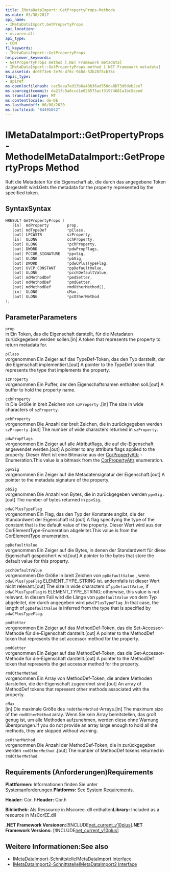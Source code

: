 ```yaml
---
title: IMetaDataImport::GetPropertyProps-Methode
ms.date: 03/30/2017
api_name:
- IMetaDataImport.GetPropertyProps
api_location:
- mscoree.dll
api_type:
- COM
f1_keywords:
- IMetaDataImport::GetPropertyProps
helpviewer_keywords:
- GetPropertyProps method [.NET Framework metadata]
- IMetaDataImport::GetPropertyProps method [.NET Framework metadata]
ms.assetid: dc0ff3e6-7e7d-4f6c-948d-52b28f5cb78c
topic_type:
- apiref
ms.openlocfilehash: cac5aaa7ed13b6a48b36ad550da8b73d0deb2ee7
ms.sourcegitcommit: da21fc5a8cce1e028575acf31974681a1bc5aeed
ms.translationtype: MT
ms.contentlocale: de-DE
ms.lasthandoff: 06/08/2020
ms.locfileid: "84491042"
---
```

# <a name="imetadataimportgetpropertyprops-method"></a><span data-ttu-id="b8219-102">IMetaDataImport::GetPropertyProps-Methode</span><span class="sxs-lookup"><span data-stu-id="b8219-102">IMetaDataImport::GetPropertyProps Method</span></span>
<span data-ttu-id="b8219-103">Ruft die Metadaten für die Eigenschaft ab, die durch das angegebene Token dargestellt wird.</span><span class="sxs-lookup"><span data-stu-id="b8219-103">Gets the metadata for the property represented by the specified token.</span></span>  
  
## <a name="syntax"></a><span data-ttu-id="b8219-104">Syntax</span><span class="sxs-lookup"><span data-stu-id="b8219-104">Syntax</span></span>  
  
```cpp  
HRESULT GetPropertyProps (  
   [in]  mdProperty        prop,  
   [out] mdTypeDef         *pClass,
   [out] LPCWSTR           szProperty,
   [in]  ULONG             cchProperty,
   [out] ULONG             *pchProperty,
   [out] DWORD             *pdwPropFlags,
   [out] PCCOR_SIGNATURE   *ppvSig,
   [out] ULONG             *pbSig,
   [out] DWORD             *pdwCPlusTypeFlag,
   [out] UVCP_CONSTANT     *ppDefaultValue,  
   [out] ULONG             *pcchDefaultValue,  
   [out] mdMethodDef       *pmdSetter,
   [out] mdMethodDef       *pmdGetter,
   [out] mdMethodDef       rmdOtherMethod[],  
   [in]  ULONG             cMax,
   [out] ULONG             *pcOtherMethod
);  
```  
  
## <a name="parameters"></a><span data-ttu-id="b8219-105">Parameter</span><span class="sxs-lookup"><span data-stu-id="b8219-105">Parameters</span></span>  
 `prop`  
 <span data-ttu-id="b8219-106">in Ein Token, das die Eigenschaft darstellt, für die Metadaten zurückgegeben werden sollen.</span><span class="sxs-lookup"><span data-stu-id="b8219-106">[in] A token that represents the property to return metadata for.</span></span>  
  
 `pClass`  
 <span data-ttu-id="b8219-107">vorgenommen Ein Zeiger auf das TypeDef-Token, das den Typ darstellt, der die Eigenschaft implementiert.</span><span class="sxs-lookup"><span data-stu-id="b8219-107">[out] A pointer to the TypeDef token that represents the type that implements the property.</span></span>  
  
 `szProperty`  
 <span data-ttu-id="b8219-108">vorgenommen Ein Puffer, der den Eigenschaftsnamen enthalten soll.</span><span class="sxs-lookup"><span data-stu-id="b8219-108">[out] A buffer to hold the property name.</span></span>  
  
 `cchProperty`  
 <span data-ttu-id="b8219-109">in Die Größe in breit Zeichen von `szProperty` .</span><span class="sxs-lookup"><span data-stu-id="b8219-109">[in] The size in wide characters of `szProperty`.</span></span>  
  
 `pchProperty`  
 <span data-ttu-id="b8219-110">vorgenommen Die Anzahl der breit Zeichen, die in zurückgegeben werden `szProperty` .</span><span class="sxs-lookup"><span data-stu-id="b8219-110">[out] The number of wide characters returned in `szProperty`.</span></span>  
  
 `pdwPropFlags`  
 <span data-ttu-id="b8219-111">vorgenommen Ein Zeiger auf alle Attributflags, die auf die-Eigenschaft angewendet werden.</span><span class="sxs-lookup"><span data-stu-id="b8219-111">[out] A pointer to any attribute flags applied to the property.</span></span> <span data-ttu-id="b8219-112">Dieser Wert ist eine Bitmaske aus der [CorPropertyAttr](corpropertyattr-enumeration.md) -Enumeration.</span><span class="sxs-lookup"><span data-stu-id="b8219-112">This value is a bitmask from the [CorPropertyAttr](corpropertyattr-enumeration.md) enumeration.</span></span>  
  
 `ppvSig`  
 <span data-ttu-id="b8219-113">vorgenommen Ein Zeiger auf die Metadatensignatur der Eigenschaft.</span><span class="sxs-lookup"><span data-stu-id="b8219-113">[out] A pointer to the metadata signature of the property.</span></span>  
  
 `pbSig`  
 <span data-ttu-id="b8219-114">vorgenommen Die Anzahl von Bytes, die in zurückgegeben werden `ppvSig` .</span><span class="sxs-lookup"><span data-stu-id="b8219-114">[out] The number of bytes returned in `ppvSig`.</span></span>  
  
 `pdwCPlusTypeFlag`  
 <span data-ttu-id="b8219-115">vorgenommen Ein Flag, das den Typ der Konstante angibt, die der Standardwert der Eigenschaft ist.</span><span class="sxs-lookup"><span data-stu-id="b8219-115">[out] A flag specifying the type of the constant that is the default value of the property.</span></span> <span data-ttu-id="b8219-116">Dieser Wert wird aus der CorElementType-Enumeration abgeleitet.</span><span class="sxs-lookup"><span data-stu-id="b8219-116">This value is from the CorElementType enumeration.</span></span>  
  
 `ppDefaultValue`  
 <span data-ttu-id="b8219-117">vorgenommen Ein Zeiger auf die Bytes, in denen der Standardwert für diese Eigenschaft gespeichert wird.</span><span class="sxs-lookup"><span data-stu-id="b8219-117">[out] A pointer to the bytes that store the default value for this property.</span></span>  
  
 `pcchDefaultValue`  
 <span data-ttu-id="b8219-118">vorgenommen Die Größe in breit Zeichen von `ppDefaultValue` , wenn `pdwCPlusTypeFlag` ELEMENT_TYPE_STRING ist. andernfalls ist dieser Wert nicht relevant.</span><span class="sxs-lookup"><span data-stu-id="b8219-118">[out] The size in wide characters of `ppDefaultValue`, if `pdwCPlusTypeFlag` is ELEMENT_TYPE_STRING; otherwise, this value is not relevant.</span></span> <span data-ttu-id="b8219-119">In diesem Fall wird die Länge von `ppDefaultValue` von dem Typ abgeleitet, der durch angegeben wird `pdwCPlusTypeFlag` .</span><span class="sxs-lookup"><span data-stu-id="b8219-119">In that case, the length of `ppDefaultValue` is inferred from the type that is specified by `pdwCPlusTypeFlag`.</span></span>  
  
 `pmdSetter`  
 <span data-ttu-id="b8219-120">vorgenommen Ein Zeiger auf das MethodDef-Token, das die Set-Accessor-Methode für die-Eigenschaft darstellt.</span><span class="sxs-lookup"><span data-stu-id="b8219-120">[out] A pointer to the MethodDef token that represents the set accessor method for the property.</span></span>  
  
 `pmdGetter`  
 <span data-ttu-id="b8219-121">vorgenommen Ein Zeiger auf das MethodDef-Token, das die Get-Accessor-Methode für die-Eigenschaft darstellt.</span><span class="sxs-lookup"><span data-stu-id="b8219-121">[out] A pointer to the MethodDef token that represents the get accessor method for the property.</span></span>  
  
 `rmdOtherMethod`  
 <span data-ttu-id="b8219-122">vorgenommen Ein Array von MethodDef-Token, die andere Methoden darstellen, die der-Eigenschaft zugeordnet sind.</span><span class="sxs-lookup"><span data-stu-id="b8219-122">[out] An array of MethodDef tokens that represent other methods associated with the property.</span></span>  
  
 `cMax`  
 <span data-ttu-id="b8219-123">[in] Die maximale Größe des `rmdOtherMethod`-Arrays.</span><span class="sxs-lookup"><span data-stu-id="b8219-123">[in] The maximum size of the `rmdOtherMethod` array.</span></span> <span data-ttu-id="b8219-124">Wenn Sie kein Array bereitstellen, das groß genug ist, um alle Methoden aufzunehmen, werden diese ohne Warnung übersprungen.</span><span class="sxs-lookup"><span data-stu-id="b8219-124">If you do not provide an array large enough to hold all the methods, they are skipped without warning.</span></span>  
  
 `pcOtherMethod`  
 <span data-ttu-id="b8219-125">vorgenommen Die Anzahl der MethodDef-Token, die in zurückgegeben werden `rmdOtherMethod` .</span><span class="sxs-lookup"><span data-stu-id="b8219-125">[out] The number of MethodDef tokens returned in `rmdOtherMethod`.</span></span>  
  
## <a name="requirements"></a><span data-ttu-id="b8219-126">Requirements (Anforderungen)</span><span class="sxs-lookup"><span data-stu-id="b8219-126">Requirements</span></span>  
 <span data-ttu-id="b8219-127">**Plattformen:** Informationen finden Sie unter [Systemanforderungen](../../get-started/system-requirements.md).</span><span class="sxs-lookup"><span data-stu-id="b8219-127">**Platforms:** See [System Requirements](../../get-started/system-requirements.md).</span></span>  
  
 <span data-ttu-id="b8219-128">**Header:** Cor. h</span><span class="sxs-lookup"><span data-stu-id="b8219-128">**Header:** Cor.h</span></span>  
  
 <span data-ttu-id="b8219-129">**Bibliothek:** Als Ressource in Mscoree. dll enthalten</span><span class="sxs-lookup"><span data-stu-id="b8219-129">**Library:** Included as a resource in MsCorEE.dll</span></span>  
  
 <span data-ttu-id="b8219-130">**.NET Framework Versionen:**[!INCLUDE[net_current_v10plus](../../../../includes/net-current-v10plus-md.md)]</span><span class="sxs-lookup"><span data-stu-id="b8219-130">**.NET Framework Versions:** [!INCLUDE[net_current_v10plus](../../../../includes/net-current-v10plus-md.md)]</span></span>  
  
## <a name="see-also"></a><span data-ttu-id="b8219-131">Weitere Informationen:</span><span class="sxs-lookup"><span data-stu-id="b8219-131">See also</span></span>

- [<span data-ttu-id="b8219-132">IMetaDataImport-Schnittstelle</span><span class="sxs-lookup"><span data-stu-id="b8219-132">IMetaDataImport Interface</span></span>](imetadataimport-interface.md)
- [<span data-ttu-id="b8219-133">IMetaDataImport2-Schnittstelle</span><span class="sxs-lookup"><span data-stu-id="b8219-133">IMetaDataImport2 Interface</span></span>](imetadataimport2-interface.md)
